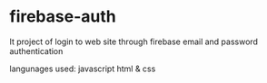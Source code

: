# firebase-auth

It project of login to web site through firebase email and password authentication

langunages used:
javascript
html & css
